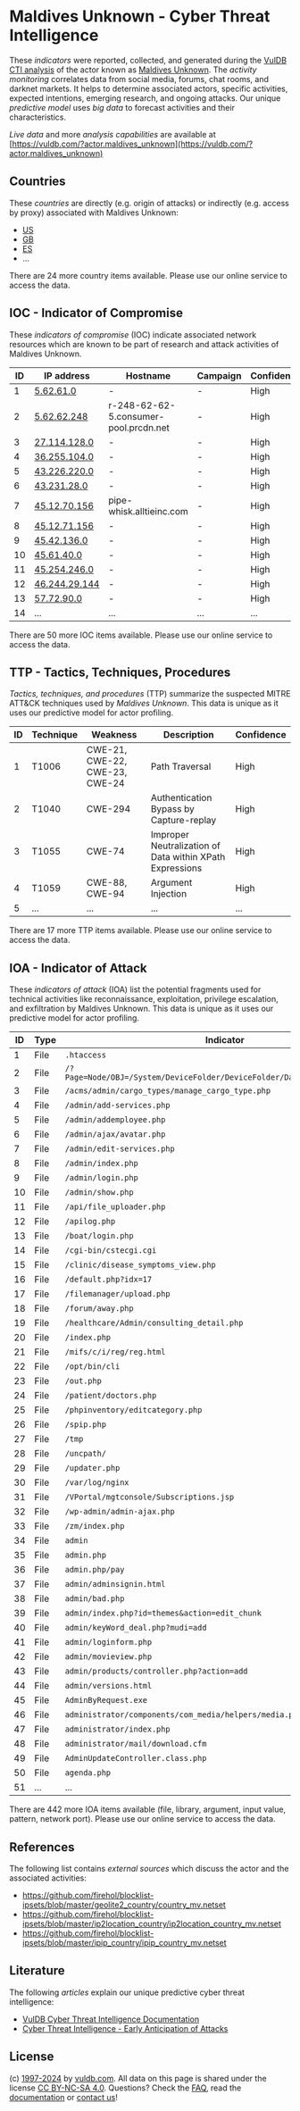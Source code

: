 # Maldives Unknown - Cyber Threat Intelligence

These _indicators_ were reported, collected, and generated during the [VulDB CTI analysis](https://vuldb.com/?kb.cti) of the actor known as [Maldives Unknown](https://vuldb.com/?actor.maldives_unknown). The _activity monitoring_ correlates data from social media, forums, chat rooms, and darknet markets. It helps to determine associated actors, specific activities, expected intentions, emerging research, and ongoing attacks. Our unique _predictive model_ uses _big data_ to forecast activities and their characteristics.

_Live data_ and more _analysis capabilities_ are available at [https://vuldb.com/?actor.maldives_unknown](https://vuldb.com/?actor.maldives_unknown)

## Countries

These _countries_ are directly (e.g. origin of attacks) or indirectly (e.g. access by proxy) associated with Maldives Unknown:

* [US](https://vuldb.com/?country.us)
* [GB](https://vuldb.com/?country.gb)
* [ES](https://vuldb.com/?country.es)
* ...

There are 24 more country items available. Please use our online service to access the data.

## IOC - Indicator of Compromise

These _indicators of compromise_ (IOC) indicate associated network resources which are known to be part of research and attack activities of Maldives Unknown.

ID | IP address | Hostname | Campaign | Confidence
-- | ---------- | -------- | -------- | ----------
1 | [5.62.61.0](https://vuldb.com/?ip.5.62.61.0) | - | - | High
2 | [5.62.62.248](https://vuldb.com/?ip.5.62.62.248) | r-248-62-62-5.consumer-pool.prcdn.net | - | High
3 | [27.114.128.0](https://vuldb.com/?ip.27.114.128.0) | - | - | High
4 | [36.255.104.0](https://vuldb.com/?ip.36.255.104.0) | - | - | High
5 | [43.226.220.0](https://vuldb.com/?ip.43.226.220.0) | - | - | High
6 | [43.231.28.0](https://vuldb.com/?ip.43.231.28.0) | - | - | High
7 | [45.12.70.156](https://vuldb.com/?ip.45.12.70.156) | pipe-whisk.alltieinc.com | - | High
8 | [45.12.71.156](https://vuldb.com/?ip.45.12.71.156) | - | - | High
9 | [45.42.136.0](https://vuldb.com/?ip.45.42.136.0) | - | - | High
10 | [45.61.40.0](https://vuldb.com/?ip.45.61.40.0) | - | - | High
11 | [45.254.246.0](https://vuldb.com/?ip.45.254.246.0) | - | - | High
12 | [46.244.29.144](https://vuldb.com/?ip.46.244.29.144) | - | - | High
13 | [57.72.90.0](https://vuldb.com/?ip.57.72.90.0) | - | - | High
14 | ... | ... | ... | ...

There are 50 more IOC items available. Please use our online service to access the data.

## TTP - Tactics, Techniques, Procedures

_Tactics, techniques, and procedures_ (TTP) summarize the suspected MITRE ATT&CK techniques used by _Maldives Unknown_. This data is unique as it uses our predictive model for actor profiling.

ID | Technique | Weakness | Description | Confidence
-- | --------- | -------- | ----------- | ----------
1 | T1006 | CWE-21, CWE-22, CWE-23, CWE-24 | Path Traversal | High
2 | T1040 | CWE-294 | Authentication Bypass by Capture-replay | High
3 | T1055 | CWE-74 | Improper Neutralization of Data within XPath Expressions | High
4 | T1059 | CWE-88, CWE-94 | Argument Injection | High
5 | ... | ... | ... | ...

There are 17 more TTP items available. Please use our online service to access the data.

## IOA - Indicator of Attack

These _indicators of attack_ (IOA) list the potential fragments used for technical activities like reconnaissance, exploitation, privilege escalation, and exfiltration by Maldives Unknown. This data is unique as it uses our predictive model for actor profiling.

ID | Type | Indicator | Confidence
-- | ---- | --------- | ----------
1 | File | `.htaccess` | Medium
2 | File | `/?Page=Node/OBJ=/System/DeviceFolder/DeviceFolder/DateTime/Action=Submit` | High
3 | File | `/acms/admin/cargo_types/manage_cargo_type.php` | High
4 | File | `/admin/add-services.php` | High
5 | File | `/admin/addemployee.php` | High
6 | File | `/admin/ajax/avatar.php` | High
7 | File | `/admin/edit-services.php` | High
8 | File | `/admin/index.php` | High
9 | File | `/admin/login.php` | High
10 | File | `/admin/show.php` | High
11 | File | `/api/file_uploader.php` | High
12 | File | `/apilog.php` | Medium
13 | File | `/boat/login.php` | High
14 | File | `/cgi-bin/cstecgi.cgi` | High
15 | File | `/clinic/disease_symptoms_view.php` | High
16 | File | `/default.php?idx=17` | High
17 | File | `/filemanager/upload.php` | High
18 | File | `/forum/away.php` | High
19 | File | `/healthcare/Admin/consulting_detail.php` | High
20 | File | `/index.php` | Medium
21 | File | `/mifs/c/i/reg/reg.html` | High
22 | File | `/opt/bin/cli` | Medium
23 | File | `/out.php` | Medium
24 | File | `/patient/doctors.php` | High
25 | File | `/phpinventory/editcategory.php` | High
26 | File | `/spip.php` | Medium
27 | File | `/tmp` | Low
28 | File | `/uncpath/` | Medium
29 | File | `/updater.php` | Medium
30 | File | `/var/log/nginx` | High
31 | File | `/VPortal/mgtconsole/Subscriptions.jsp` | High
32 | File | `/wp-admin/admin-ajax.php` | High
33 | File | `/zm/index.php` | High
34 | File | `admin` | Low
35 | File | `admin.php` | Medium
36 | File | `admin.php/pay` | High
37 | File | `admin/adminsignin.html` | High
38 | File | `admin/bad.php` | High
39 | File | `admin/index.php?id=themes&action=edit_chunk` | High
40 | File | `admin/keyWord_deal.php?mudi=add` | High
41 | File | `admin/loginform.php` | High
42 | File | `admin/movieview.php` | High
43 | File | `admin/products/controller.php?action=add` | High
44 | File | `admin/versions.html` | High
45 | File | `AdminByRequest.exe` | High
46 | File | `administrator/components/com_media/helpers/media.php` | High
47 | File | `administrator/index.php` | High
48 | File | `administrator/mail/download.cfm` | High
49 | File | `AdminUpdateController.class.php` | High
50 | File | `agenda.php` | Medium
51 | ... | ... | ...

There are 442 more IOA items available (file, library, argument, input value, pattern, network port). Please use our online service to access the data.

## References

The following list contains _external sources_ which discuss the actor and the associated activities:

* https://github.com/firehol/blocklist-ipsets/blob/master/geolite2_country/country_mv.netset
* https://github.com/firehol/blocklist-ipsets/blob/master/ip2location_country/ip2location_country_mv.netset
* https://github.com/firehol/blocklist-ipsets/blob/master/ipip_country/ipip_country_mv.netset

## Literature

The following _articles_ explain our unique predictive cyber threat intelligence:

* [VulDB Cyber Threat Intelligence Documentation](https://vuldb.com/?kb.cti)
* [Cyber Threat Intelligence - Early Anticipation of Attacks](https://www.scip.ch/en/?labs.20201022)

## License

(c) [1997-2024](https://vuldb.com/?kb.changelog) by [vuldb.com](https://vuldb.com/?kb.about). All data on this page is shared under the license [CC BY-NC-SA 4.0](https://creativecommons.org/licenses/by-nc-sa/4.0/). Questions? Check the [FAQ](https://vuldb.com/?kb.faq), read the [documentation](https://vuldb.com/?kb) or [contact us](https://vuldb.com/?contact)!

